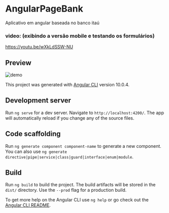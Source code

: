 # AngularPageBank

Aplicativo em angular baseada no banco itaú

### video: (exibindo a versão mobile e testando os formulários)
https://youtu.be/wXkLdSSW-NU 

## Preview

![demo](https://media.giphy.com/media/YqtsBMar46WN8yd9OI/giphy.gif)

This project was generated with [Angular CLI](https://github.com/angular/angular-cli) version 10.0.4.

## Development server

Run `ng serve` for a dev server. Navigate to `http://localhost:4200/`. The app will automatically reload if you change any of the source files.

## Code scaffolding

Run `ng generate component component-name` to generate a new component. You can also use `ng generate directive|pipe|service|class|guard|interface|enum|module`.

## Build

Run `ng build` to build the project. The build artifacts will be stored in the `dist/` directory. Use the `--prod` flag for a production build.

To get more help on the Angular CLI use `ng help` or go check out the [Angular CLI README](https://github.com/angular/angular-cli/blob/master/README.md).
